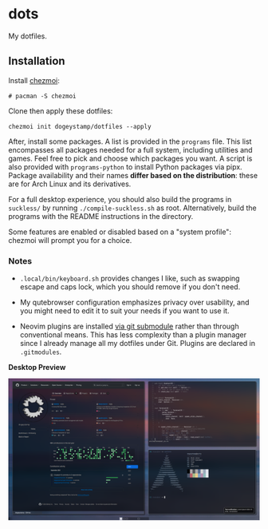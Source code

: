 # dots

My dotfiles.

## Installation

Install [chezmoi](https://chezmoi.io):

```
# pacman -S chezmoi
```

Clone then apply these dotfiles:

```
chezmoi init dogeystamp/dotfiles --apply
```

After, install some packages. A list is provided in the `programs` file.
This list encompasses all packages needed for a full system, including utilities and games.
Feel free to pick and choose which packages you want.
A script is also provided with `programs-python` to install Python packages via pipx.
Package availability and their names **differ based on the distribution**: these are for Arch Linux and its derivatives.

For a full desktop experience,
you should also build the programs in `suckless/` by running `./compile-suckless.sh` as root.
Alternatively, build the programs with the README instructions in the directory.

Some features are enabled or disabled based on a "system profile":
chezmoi will prompt you for a choice.

### Notes

- `.local/bin/keyboard.sh` provides changes I like, such as swapping escape and caps lock, which you should remove if you don't need.

- My qutebrowser configuration emphasizes privacy over usability, and you might need to edit it to suit your needs if you want to use it.

- Neovim plugins are installed [via git submodule](https://hiphish.github.io/blog/2021/12/05/managing-vim-plugins-without-plugin-manager/)
  rather than through conventional means. This has less complexity than a plugin manager since I already manage all my dotfiles under Git.
  Plugins are declared in `.gitmodules`.

**Desktop Preview**

![preview](https://raw.githubusercontent.com/DogeyStamp/dots/main/preview.png)
